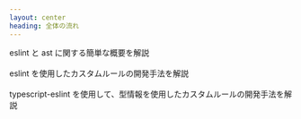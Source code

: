 ```yaml
---
layout: center
heading: 全体の流れ
---
```



<structure-point number="1" title="eslint / ast の概要">
  <span>eslint と ast に関する簡単な概要を解説</span>
</structure-point>

<br />
<br />

<structure-point number="2" title="eslint を使用したカスタムルールの開発">
  <span>eslint を使用したカスタムルールの開発手法を解説</span>
</structure-point>

<br />
<br />

<structure-point number="3" title="typescript-eslint を使用したカスタムルールの開発">
  <span>typescript-eslint を使用して、型情報を使用したカスタムルールの開発手法を解説</span>
</structure-point>
